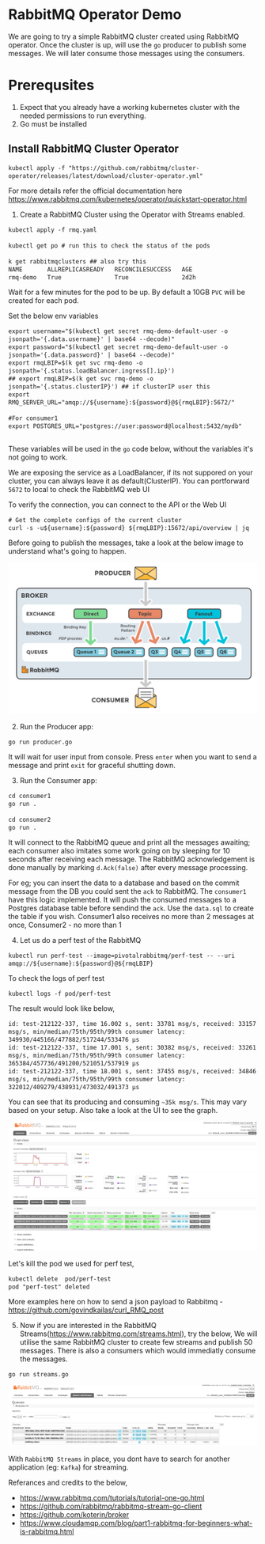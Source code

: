 # RabbitMQ Operator Demo
We are going to try a simple RabbitMQ cluster created using RabbitMQ operator. Once the cluster is up, will use the `go` producer to publish some messages.
We will later consume those messages using the consumers.


# Prerequsites
1. Expect that you already have a working kubernetes cluster with the needed permissions to run everything.
2. Go must be installed

## Install RabbitMQ Cluster Operator
```
kubectl apply -f "https://github.com/rabbitmq/cluster-operator/releases/latest/download/cluster-operator.yml"

```
For more details refer the official documentation here https://www.rabbitmq.com/kubernetes/operator/quickstart-operator.html

1. Create a RabbitMQ Cluster using the Operator with Streams enabled.
```
kubectl apply -f rmq.yaml

kubectl get po # run this to check the status of the pods

k get rabbitmqclusters ## also try this
NAME       ALLREPLICASREADY   RECONCILESUCCESS   AGE
rmq-demo   True               True               2d2h
```
Wait for a few minutes for the pod to be up. 
By default a 10GB `PVC` will be created for each pod. 

Set the below env variables
```
export username="$(kubectl get secret rmq-demo-default-user -o jsonpath='{.data.username}' | base64 --decode)"
export password="$(kubectl get secret rmq-demo-default-user -o jsonpath='{.data.password}' | base64 --decode)"
export rmqLBIP=$(k get svc rmq-demo -o jsonpath='{.status.loadBalancer.ingress[].ip}')
## export rmqLBIP=$(k get svc rmq-demo -o jsonpath='{.status.clusterIP}') ## if clusterIP user this
export RMQ_SERVER_URL="amqp://${username}:${password}@${rmqLBIP}:5672/" 

#For consumer1
export POSTGRES_URL="postgres://user:password@localhost:5432/mydb"


```
These variables will be used in the `go` code below, without the variables it's not going to work.


We are exposing the service as a LoadBalancer, if its not suppored on your cluster, you can always leave it as default(ClusterIP). You can portforward `5672` to local to check the RabbitMQ web UI

To verify the connection, you can connect to the API or the Web UI
```
# Get the complete configs of the current cluster
curl -s -u${username}:${password} ${rmqLBIP}:15672/api/overview | jq
```

Before going to publish the messages, take a look at the below image to understand what's going to happen.

![Producer/Consumer model](image.png)

2. Run the Producer app:
```
go run producer.go
```
It will wait for user input from console. Press `enter` when you want to send a message and print `exit` for graceful shutting down.

3. Run the Consumer app:
```
cd consumer1
go run .

cd consumer2
go run .
```
It will connect to the RabbitMQ queue and print all the messages awaiting; each consumer also imitates some work going on by sleeping for 10 seconds after receiving each message. The RabbitMQ acknowledgement is done manually by marking `d.Ack(false)` after every message processing. 

For eg; you can insert the data to a database and based on the commit message from the DB you could sent the `ack` to RabbitMQ. The `consumer1` have this logic implemented. It will push the consumed messages to a Postgres database table before sendind the `ack`. Use the `data.sql` to create the table if you wish.
Consumer1 also receives no more than 2 messages at once, Consumer2 - no more than 1


4. Let us do a perf test of the RabbitMQ 
```
kubectl run perf-test --image=pivotalrabbitmq/perf-test -- --uri amqp://${username}:${password}@${rmqLBIP}
```

To check the logs of perf test 
```
kubectl logs -f pod/perf-test
```

The result would look like below,
```
id: test-212122-337, time 16.002 s, sent: 33781 msg/s, received: 33157 msg/s, min/median/75th/95th/99th consumer latency: 349930/445166/477882/517244/533476 µs
id: test-212122-337, time 17.001 s, sent: 30382 msg/s, received: 33261 msg/s, min/median/75th/95th/99th consumer latency: 365384/457736/491200/521051/537919 µs
id: test-212122-337, time 18.001 s, sent: 37455 msg/s, received: 34846 msg/s, min/median/75th/95th/99th consumer latency: 322012/409279/438931/473032/491373 µs
```
You can see that its producing and consuming `~35k msg/s`. This may vary based on your setup. Also take a look at the UI to see the graph.

![Message Rates](image-2.png)

Let's kill the pod we used for perf test,
```
kubectl delete  pod/perf-test
pod "perf-test" deleted
```

More examples here on how to send a json payload to Rabbitmq - https://github.com/govindkailas/curl_RMQ_post

5. Now if you are interested in the RabbitMQ Streams(https://www.rabbitmq.com/streams.html), try the below,
We will utilise the same RabbitMQ cluster to create few streams and publish 50 messages. There is also a consumers which would immediatly consume the messages.

```
go run streams.go
```

![streams](image-1.png)

With `RabbitMQ Streams` in place, you dont have to search for another application (eg: `Kafka`) for streaming.

Referances and credits to the below,
- https://www.rabbitmq.com/tutorials/tutorial-one-go.html
- https://github.com/rabbitmq/rabbitmq-stream-go-client
- https://github.com/koterin/broker
- https://www.cloudamqp.com/blog/part1-rabbitmq-for-beginners-what-is-rabbitmq.html